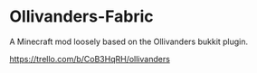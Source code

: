 # Ollivanders-Fabric
A Minecraft mod loosely based on the Ollivanders bukkit plugin.

https://trello.com/b/CoB3HqRH/ollivanders
